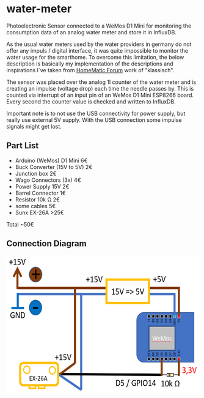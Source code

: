 # water-meter
Photoelectronic Sensor connected to a WeMos D1 Mini for monitoring the consumption data of an analog water meter and store it in InfluxDB.

As the usual water meters used by the water providers in germany do not offer any impuls / digital interface, it was quite impossible to monitor the water usage for the smarthome.
To overcome this limitation, the below description is basically my implementation of the descriptions and inspirations I´ve taken from [HomeMatic Forum](https://homematic-forum.de/forum/viewtopic.php?t=35461) work of "klassisch".

The sensor was placed over the analog 1l counter of the water meter and is creating an impulse (voltage drop) each time the needle passes by. This is counted via interrupt of an input pin of an WeMos D1 Mini ESP8266 board. Every second the counter value is checked and written to InfluxDB.

Important note is to not use the USB connectivity for power supply, but really use external 5V supply. With the USB connection some impulse signals might get lost.


## Part List
* Arduino (WeMos) D1 Mini        6€
* Buck Converter (15V to 5V)     2€
* Junction box                   2€
* Wago Connectors (3x)           4€
* Power Supply 15V               2€
* Barrel Connector               1€
* Resistor 10k Ω                 2€
* some cables                    5€
* Sunx EX-26A                  >25€

Total                          ~50€


## Connection Diagram

<img src="https://raw.githubusercontent.com/Froschie/water-meter/master/wemos_water_meter.png" width="600" height="360" alt="Connection Diagram">
